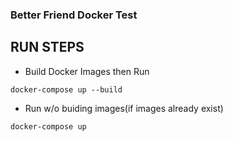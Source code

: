 ### Better Friend Docker Test
## RUN STEPS

* Build Docker Images then Run
```
docker-compose up --build
```

* Run w/o buiding images(if images already exist)
```
docker-compose up
```